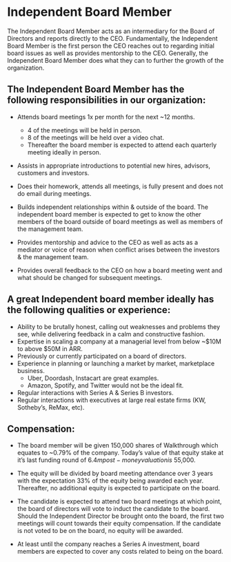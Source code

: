 # Independent Board Member
The Independent Board Member acts as an intermediary for the Board of Directors and reports directly to the CEO. Fundamentally, the Independent Board Member is the first person the CEO reaches out to regarding initial board issues as well as provides mentorship to the CEO. Generally, the Independent Board Member does what they can to further the growth of the organization. 

## The Independent Board Member has the following responsibilities in our organization:

- Attends board meetings 1x per month for the next ~12 months.
   - 4 of the meetings will be held in person.
   - 8 of the meetings will be held over a video chat.
   - Thereafter the board member is expected to attend each quarterly meeting ideally in person. 

- Assists in appropriate introductions to potential new hires, advisors, customers and investors. 

- Does their homework, attends all meetings, is fully present and does not do email during meetings. 

- Builds independent relationships within & outside of the board. The independent board member is expected to get to know the other members of the board outside of board meetings as well as members of the management team.

- Provides mentorship and advice to the CEO as well as acts as a mediator or voice of reason when conflict arises between the investors & the management team. 

- Provides overall feedback to the CEO on how a board meeting went and what should be changed for subsequent meetings. 


## A great Independent board member ideally has the following qualities or experience:
- Ability to be brutally honest, calling out weaknesses and problems they see, while delivering feedback in a calm and constructive fashion. 
- Expertise in scaling a company at a managerial level from below ~$10M to above $50M in ARR. 
- Previously or currently participated on a board of directors.
- Experience in planning or launching a market by market, marketplace business. 
   - Uber, Doordash, Instacart are great examples. 
   - Amazon, Spotify, and Twitter would not be the ideal fit.
- Regular interactions with Series A & Series B investors.
- Regular interactions with executives at large real estate firms (KW, Sotheby’s, ReMax, etc).


## Compensation: 
- The board member will be given 150,000 shares of Walkthrough which equates to ~0.79% of the company. Today’s value of that equity stake at it’s last funding round of $6.4m post-money valuation  is ~$55,000.

- The equity will be divided by board meeting attendance over 3 years with the expectation 33% of the equity being awarded each year. Thereafter, no additional equity is expected to participate on the board. 

- The candidate is expected to attend two board meetings at which point, the board of directors will vote to induct the candidate to the board. Should the Independent Director be brought onto the board, the first two meetings will count towards their equity compensation. If the candidate is not voted to be on the board, no equity will be awarded. 

- At least until the company reaches a Series A investment, board members are expected to cover any costs related to being on the board. 
